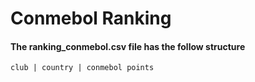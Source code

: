 # Conmebol Ranking

#### The ranking_conmebol.csv file has the follow structure

    club | country | conmebol points